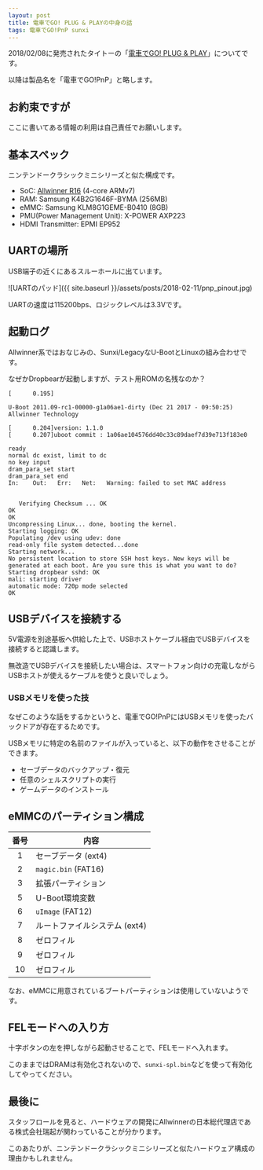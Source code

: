 ```yaml
---
layout: post
title: 電車でGO! PLUG & PLAYの中身の話
tags: 電車でGO!PnP sunxi
---
```


2018/02/08に発売されたタイトーの「[電車でGO! PLUG & PLAY](http://denshadego.net/PP/)」についてです。

以降は製品名を「電車でGO!PnP」と略します。

<!--more-->

## お約束ですが

ここに書いてある情報の利用は自己責任でお願いします。

## 基本スペック

ニンテンドークラシックミニシリーズと似た構成です。

- SoC: [Allwinner R16](http://www.allwinnertech.com/index.php?c=product&a=index&id=51) (4-core ARMv7)
- RAM: Samsung K4B2G1646F-BYMA (256MB)
- eMMC: Samsung KLM8G1GEME-B0410 (8GB)
- PMU(Power Management Unit): X-POWER AXP223
- HDMI Transmitter: EPMI EP952

## UARTの場所

USB端子の近くにあるスルーホールに出ています。

![UARTのパッド]({{ site.baseurl }}/assets/posts/2018-02-11/pnp_pinout.jpg)

UARTの速度は115200bps、ロジックレベルは3.3Vです。

## 起動ログ

Allwinner系ではおなじみの、Sunxi/LegacyなU-BootとLinuxの組み合わせです。

なぜかDropbearが起動しますが、テスト用ROMの名残なのか？

```text
[      0.195]

U-Boot 2011.09-rc1-00000-g1a06ae1-dirty (Dec 21 2017 - 09:50:25) Allwinner Technology

[      0.204]version: 1.1.0
[      0.207]uboot commit : 1a06ae104576dd40c33c89daef7d39e713f183e0

ready
normal dc exist, limit to dc
no key input
dram_para_set start
dram_para_set end
In:    Out:   Err:   Net:   Warning: failed to set MAC address


   Verifying Checksum ... OK
OK
OK
Uncompressing Linux... done, booting the kernel.
Starting logging: OK
Populating /dev using udev: done
read-only file system detected...done
Starting network...
No persistent location to store SSH host keys. New keys will be
generated at each boot. Are you sure this is what you want to do?
Starting dropbear sshd: OK
mali: starting driver
automatic mode: 720p mode selected
OK
```

## USBデバイスを接続する

5V電源を別途基板へ供給した上で、USBホストケーブル経由でUSBデバイスを接続すると認識します。

無改造でUSBデバイスを接続したい場合は、スマートフォン向けの充電しながらUSBホストが使えるケーブルを使うと良いでしょう。

### USBメモリを使った技

なぜこのような話をするかというと、電車でGO!PnPにはUSBメモリを使ったバックドアが存在するためです。

USBメモリに特定の名前のファイルが入っていると、以下の動作をさせることができます。

- セーブデータのバックアップ・復元
- 任意のシェルスクリプトの実行
- ゲームデータのインストール

## eMMCのパーティション構成

|番号|内容|
|:---:|---|
|1|セーブデータ (ext4)|
|2|`magic.bin` (FAT16)|
|3|拡張パーティション|
|5|U-Boot環境変数|
|6|`uImage` (FAT12)|
|7|ルートファイルシステム (ext4)|
|8|ゼロフィル|
|9|ゼロフィル|
|10|ゼロフィル|

なお、eMMCに用意されているブートパーティションは使用していないようです。

## FELモードへの入り方

十字ボタンの左を押しながら起動させることで、FELモードへ入れます。

このままではDRAMは有効化されないので、`sunxi-spl.bin`などを使って有効化してやってください。

## 最後に

スタッフロールを見ると、ハードウェアの開発にAllwinnerの日本総代理店である株式会社瑞起が関わっていることが分かります。

このあたりが、ニンテンドークラシックミニシリーズと似たハードウェア構成の理由かもしれません。
